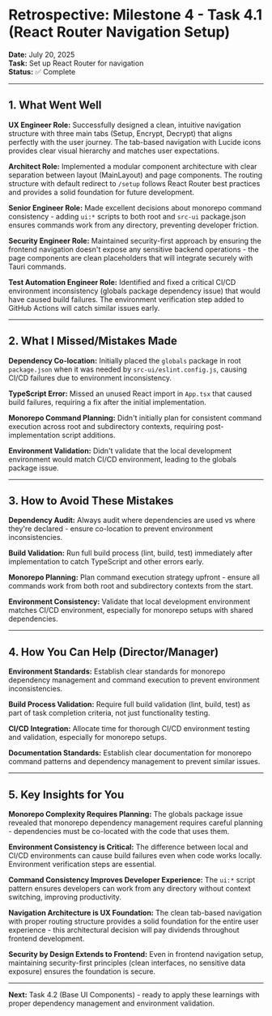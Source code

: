 # Retrospective: Milestone 4 - Task 4.1 (React Router Navigation Setup)

**Date:** July 20, 2025  
**Task:** Set up React Router for navigation  
**Status:** ✅ Complete

---

## 1. What Went Well

**UX Engineer Role:** Successfully designed a clean, intuitive navigation structure with three main tabs (Setup, Encrypt, Decrypt) that aligns perfectly with the user journey. The tab-based navigation with Lucide icons provides clear visual hierarchy and matches user expectations.

**Architect Role:** Implemented a modular component architecture with clear separation between layout (MainLayout) and page components. The routing structure with default redirect to `/setup` follows React Router best practices and provides a solid foundation for future development.

**Senior Engineer Role:** Made excellent decisions about monorepo command consistency - adding `ui:*` scripts to both root and `src-ui` package.json ensures commands work from any directory, preventing developer friction.

**Security Engineer Role:** Maintained security-first approach by ensuring the frontend navigation doesn't expose any sensitive backend operations - the page components are clean placeholders that will integrate securely with Tauri commands.

**Test Automation Engineer Role:** Identified and fixed a critical CI/CD environment inconsistency (globals package dependency issue) that would have caused build failures. The environment verification step added to GitHub Actions will catch similar issues early.

---

## 2. What I Missed/Mistakes Made

**Dependency Co-location:** Initially placed the `globals` package in root `package.json` when it was needed by `src-ui/eslint.config.js`, causing CI/CD failures due to environment inconsistency.

**TypeScript Error:** Missed an unused React import in `App.tsx` that caused build failures, requiring a fix after the initial implementation.

**Monorepo Command Planning:** Didn't initially plan for consistent command execution across root and subdirectory contexts, requiring post-implementation script additions.

**Environment Validation:** Didn't validate that the local development environment would match CI/CD environment, leading to the globals package issue.

---

## 3. How to Avoid These Mistakes

**Dependency Audit:** Always audit where dependencies are used vs where they're declared - ensure co-location to prevent environment inconsistencies.

**Build Validation:** Run full build process (lint, build, test) immediately after implementation to catch TypeScript and other errors early.

**Monorepo Planning:** Plan command execution strategy upfront - ensure all commands work from both root and subdirectory contexts from the start.

**Environment Consistency:** Validate that local development environment matches CI/CD environment, especially for monorepo setups with shared dependencies.

---

## 4. How You Can Help (Director/Manager)

**Environment Standards:** Establish clear standards for monorepo dependency management and command execution to prevent environment inconsistencies.

**Build Process Validation:** Require full build validation (lint, build, test) as part of task completion criteria, not just functionality testing.

**CI/CD Integration:** Allocate time for thorough CI/CD environment testing and validation, especially for monorepo setups.

**Documentation Standards:** Establish clear documentation for monorepo command patterns and dependency management to prevent similar issues.

---

## 5. Key Insights for You

**Monorepo Complexity Requires Planning:** The globals package issue revealed that monorepo dependency management requires careful planning - dependencies must be co-located with the code that uses them.

**Environment Consistency is Critical:** The difference between local and CI/CD environments can cause build failures even when code works locally. Environment verification steps are essential.

**Command Consistency Improves Developer Experience:** The `ui:*` script pattern ensures developers can work from any directory without context switching, improving productivity.

**Navigation Architecture is UX Foundation:** The clean tab-based navigation with proper routing structure provides a solid foundation for the entire user experience - this architectural decision will pay dividends throughout frontend development.

**Security by Design Extends to Frontend:** Even in frontend navigation setup, maintaining security-first principles (clean interfaces, no sensitive data exposure) ensures the foundation is secure.

---

**Next:** Task 4.2 (Base UI Components) - ready to apply these learnings with proper dependency management and environment validation.
